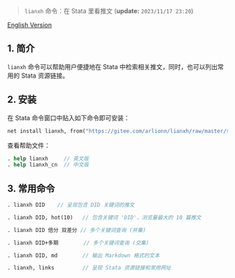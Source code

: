  
> `lianxh` 命令：在 Stata 里看推文 (**update:** `2023/11/17 23:20`)

[English Version](https://github.com/arlionn/lianxh/blob/main/README.md)

## 1. 简介

`lianxh` 命令可以帮助用户便捷地在 Stata 中检索相关推文，同时，也可以列出常用的 Stata 资源链接。

## 2. 安装

在 Stata 命令窗口中贴入如下命令即可安装：

```stata
net install lianxh, from("https://gitee.com/arlionn/lianxh/raw/master/src/") replace  
```

查看帮助文件：
```stata
. help lianxh     // 英文版
. help lianxh_cn  // 中文版
```

## 3. 常用命令
```stata
. lianxh DID    // 呈现包含 DID 关键词的推文

. lianxh DID, hot(10)   // 包含关键词 'DID'，浏览量最大的 10 篇推文

. lianxh DID 倍分 双差分 // 多个关键词查询 (并集)

. lianxh DID+多期        // 多个关键词查询 (交集)

. lianxh DID, md        // 输出 Markdown 格式的文本

. lianxh, links         // 呈现 Stata 资源链接和常用网址
```

